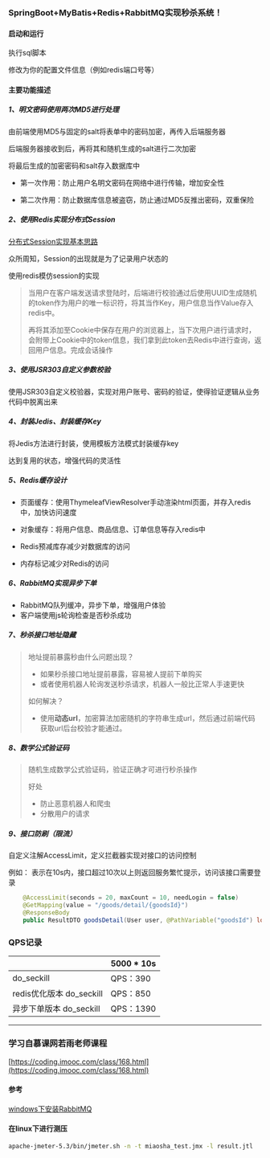 ### SpringBoot+MyBatis+Redis+RabbitMQ实现秒杀系统！



#### 启动和运行

执行sql脚本

修改为你的配置文件信息（例如redis端口号等）

#### 主要功能描述

##### 1、明文密码使用两次MD5进行处理 

由前端使用MD5与固定的salt将表单中的密码加密，再传入后端服务器

后端服务器接收到后，再将其和随机生成的salt进行二次加密

将最后生成的加密密码和salt存入数据库中

- 第一次作用：防止用户名明文密码在网络中进行传输，增加安全性

- 第二次作用：防止数据库信息被盗窃，防止通过MD5反推出密码，双重保险

##### 2、使用Redis实现分布式Session    

[分布式Session实现基本思路](http://www.hobosocool.top/2020/07/19/分布式session/)

众所周知，Session的出现就是为了记录用户状态的

使用redis模仿session的实现

> 当用户在客户端发送请求登陆时，后端进行校验通过后使用UUID生成随机的token作为用户的唯一标识符，将其当作Key，用户信息当作Value存入redis中。
>
> 再将其添加至Cookie中保存在用户的浏览器上，当下次用户进行请求时，会附带上Cookie中的token信息，我们拿到此token去Redis中进行查询，返回用户信息。完成会话操作

##### 3、使用JSR303自定义参数校验

使用JSR303自定义校验器，实现对用户账号、密码的验证，使得验证逻辑从业务代码中脱离出来

##### 4、封装Jedis、封装缓存Key

将Jedis方法进行封装，使用模板方法模式封装缓存key

达到复用的状态，增强代码的灵活性

##### 5、Redis缓存设计

- 页面缓存：使用ThymeleafViewResolver手动渲染html页面，并存入redis中，加快访问速度

- 对象缓存：将用户信息、商品信息、订单信息等存入redis中

- Redis预减库存减少对数据库的访问

- 内存标记减少对Redis的访问

##### 6、RabbitMQ实现异步下单

- RabbitMQ队列缓冲，异步下单，增强用户体验
- 客户端使用js轮询检查是否秒杀成功

##### 7、秒杀接口地址隐藏

> 地址提前暴露秒由什么问题出现？
>
> - 如果秒杀接口地址提前暴露，容易被人提前下单购买
> - 或者使用机器人轮询发送秒杀请求，机器人一般比正常人手速更快
>
> 如何解决？
>
> - 使用**动态url**，加密算法加密随机的字符串生成url，然后通过前端代码获取url后台校验才能通过。　　

##### 8、数学公式验证码

> 随机生成数学公式验证码，验证正确才可进行秒杀操作
>
> 好处
>
> - 防止恶意机器人和爬虫
> - 分散用户的请求

##### 9、接口防刷（限流）

自定义注解AccessLimit，定义拦截器实现对接口的访问控制

例如： 表示在10s内，接口超过10次以上则返回服务繁忙提示，访问该接口需要登录

```java
    @AccessLimit(seconds = 20, maxCount = 10, needLogin = false)
    @GetMapping(value = "/goods/detail/{goodsId}")
    @ResponseBody
    public ResultDTO goodsDetail(User user, @PathVariable("goodsId") long goodsId) {...}
```





### QPS记录

|                          | 5000 * 10s |
| ------------------------ | ---------- |
| do_seckill               | QPS：390  |
| redis优化版本 do_seckill | QPS：850   |
| 异步下单版本  do_seckill | QPS：1390  |

---
### 学习自慕课网若雨老师课程
[https://coding.imooc.com/class/168.html](https://coding.imooc.com/class/168.html)



#### 参考

[windows下安装RabbitMQ](https://www.cnblogs.com/nongzihong/p/11578255.html)





#### 在linux下进行测压 

```bash
apache-jmeter-5.3/bin/jmeter.sh -n -t miaosha_test.jmx -l result.jtl
```



